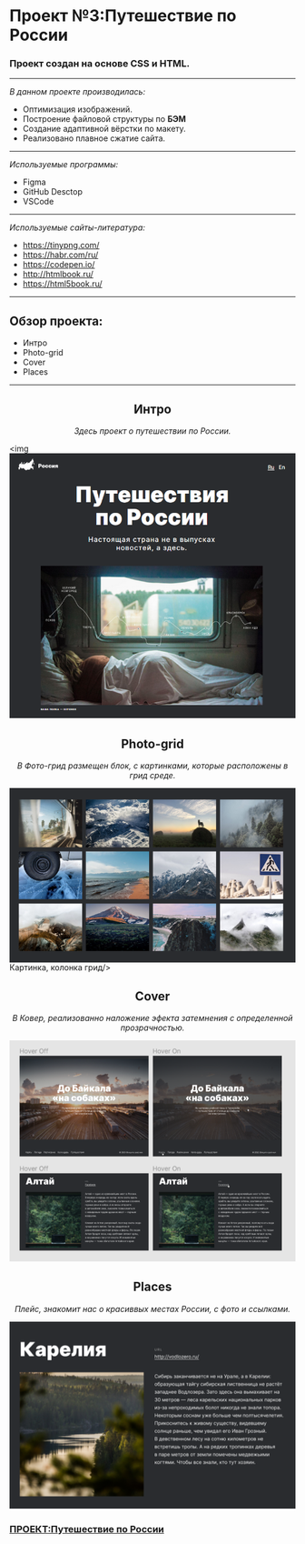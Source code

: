 # Проект №3:Путешествие по России

### Проект создан на основе **СSS** и **HTML**.
---
*В данном проекте производилась:*
- Оптимизация изображений.
- Построение файловой структуры по **БЭМ**
- Создание адаптивной вёрстки по макету.
- Реализовано плавное сжатие сайта.
---
*Используемые программы:*
- Figma
- GitHub Desctop
- VSCode
---
*Используемые сайты-литература:*
- https://tinypng.com/
- https://habr.com/ru/
- https://codepen.io/
- http://htmlbook.ru/
- https://html5book.ru/
---
## Обзор проекта:
- Интро
- Photo-grid
- Cover
- Places
---
 __<h2 align="center">Интро</h2>__
_<p align="center">Здесь проект о путешествии по России.</p>_
<img![Картинка, Путешествие по России](readme_image/Intro.png)

__<h2 align="center">Photo-grid</h2>__
_<p align="center">В Фото-грид размещен блок, с картинками, которые расположены в грид среде.</p>_
<img align="center" src="readme_image/Photo_grid.png">Картинка, колонка грид/>
__<h2 align="center">Cover</h2>__
_<p align="center">В Ковер, реализованно наложение эфекта затемнения с определенной прозрачностью.</p>_
![Картинка колонка грид](readme_image/Cover.png)


__<h2 align="center">Places</h2>__
_<p align="center">Плейс, знакомит нас о красиввых местах России, с фото и ссылками.</p>_

![оптимизировать картинки](readme_image/Places.png)

 ### [ПРОЕКТ:Путешествие по России](https://miskevichstanislav.github.io/russian-travel/)
